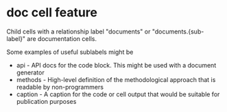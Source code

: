 # doc cell feature

Child cells with a relationship label "documents" or "documents.{sub-label}" are documentation cells.

Some examples of useful sublabels might be

- api - API docs for the code block. This might be used with a document generator
- methods - High-level definition of the methodological approach that is readable by non-programmers
- caption - A caption for the code or cell output that would be suitable for publication purposes
